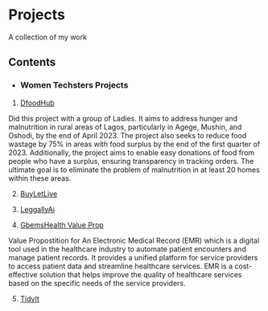 # Projects
A collection of my work

## Contents

* ### Women Techsters Projects
1. [DfoodHub](https://github.com/Lizwealth/Projects/blob/main/DFOODHUB.zip)

Did this project with a group of Ladies. It aims to address hunger and malnutrition in rural areas of Lagos, particularly in Agege, Mushin, and Oshodi, by the end of April 2023. The project also seeks to reduce food wastage by 75% in areas with food surplus by the end of the first quarter of 2023. Additionally, the project aims to enable easy donations of food from people who have a surplus, ensuring transparency in tracking orders. The ultimate goal is to eliminate the problem of malnutrition in at least 20 homes within these areas.

2. [BuyLetLive](https://github.com/Lizwealth/Projects/blob/main/BuyLetLive%20Presentation.pptx)


3. [LeggallyAi]()

4. [GbemsHealth Value Prop](https://github.com/Lizwealth/Projects/blob/main/Room%204.pdf)

Value Propostition for An Electronic Medical Record (EMR) which is a digital tool used in the healthcare industry to automate patient encounters and manage patient records. It provides a unified platform for service providers to access patient data and streamline healthcare services. EMR is a cost-effective solution that helps improve the quality of healthcare services based on the specific needs of the service providers.



5. [TidyIt]()

